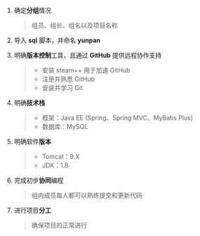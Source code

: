 1. 确定**分组**情况

   > 组员、组长、组名以及项目名称

2. 导入 **sql** 脚本，并命名 **yunpan**

3. 明确**版本控制**工具，且通过 **GitHub** 提供远程协作支持

   > - 安装 steam++ 用于加速 GitHub 
   > - 注册并熟悉 GitHub 
   > - 安装并学习 Git 

4. 明确**技术栈**

   > - 框架：Java EE (Spring、Spring MVC、MyBatis Plus)
   > - 数据库：MySQL

5. 明确软件**版本**

   > - Tomcat：9.X
   > - JDK：1.8

6. 完成初步**协同**编程

   > 组内成员每人都可以熟练提交和更新代码

7. 进行项目**分工**

   > 确保项目的正常进行